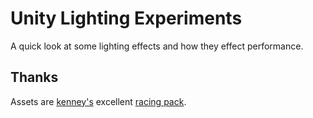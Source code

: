 # Unity Lighting Experiments
A quick look at some lighting effects and how they effect performance.

## Thanks
Assets are [kenney's](https://twitter.com/KenneyNL) excellent [racing pack](https://kenney.nl/assets/racing-kit).

